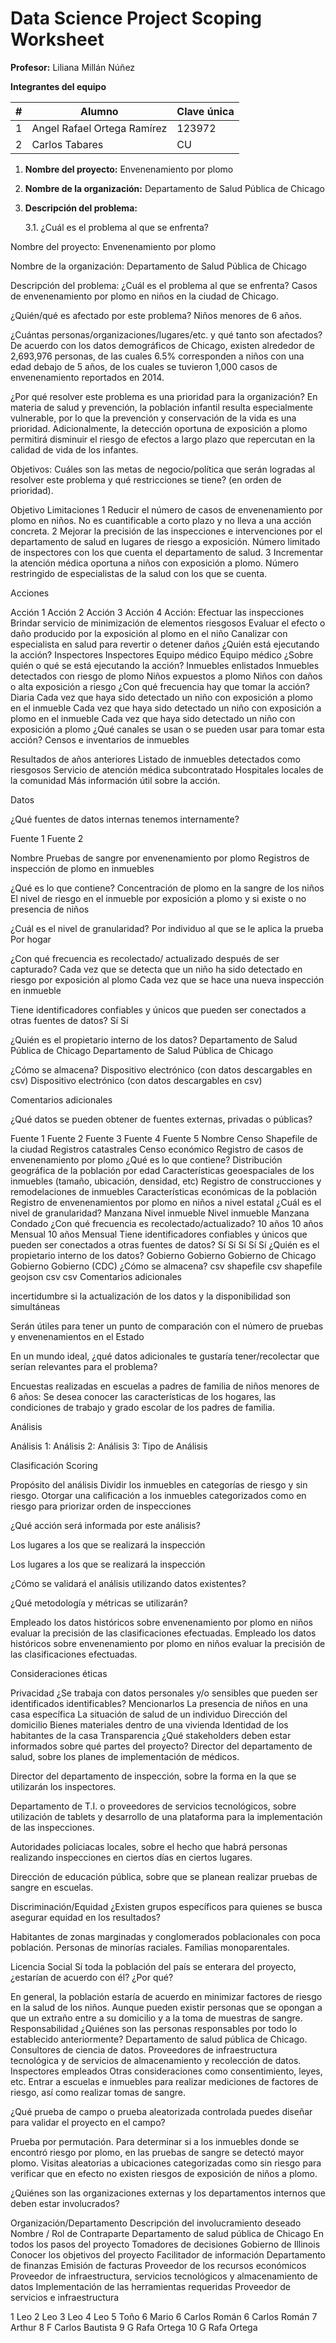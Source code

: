 # Data Science Project Scoping Worksheet

**Profesor:** Liliana Millán Núñez

**Integrantes del equipo**

| # | Alumno                           | Clave única |
|---|-----------------------------------|-------------|
| 1 | Angel Rafael Ortega Ramírez | 123972      |
| 2 | Carlos Tabares         | CU      |



1. **Nombre del proyecto:** Envenenamiento por plomo

2. **Nombre de la organización:** Departamento de Salud Pública de Chicago

3. **Descripción del problema:**

    3.1. ¿Cuál es el problema al que se enfrenta?


Nombre del proyecto: Envenenamiento por plomo

Nombre de la organización: Departamento de Salud Pública de Chicago

Descripción del problema:
¿Cuál es el problema al que se enfrenta?
Casos de envenenamiento por plomo en niños en la ciudad de Chicago.

¿Quién/qué es afectado por este problema?
Niños menores de 6 años.

¿Cuántas personas/organizaciones/lugares/etc. y qué tanto son afectados?
De acuerdo con los datos demográficos de Chicago, existen alrededor de 2,693,976 personas, de las cuales 6.5% corresponden a niños con una edad debajo de 5 años, de los cuales se tuvieron 1,000 casos de envenenamiento reportados en 2014.

¿Por qué resolver este problema es una prioridad para la organización?
En materia de salud y prevención, la población infantil resulta especialmente vulnerable, por lo que la prevención y conservación de la vida es una prioridad. Adicionalmente, la detección oportuna de exposición a plomo permitirá disminuir el riesgo de efectos a largo plazo que repercutan en la calidad de vida de los infantes.

Objetivos: Cuáles son las metas de negocio/política que serán logradas al resolver este problema y qué restricciones se tiene? (en orden de prioridad). 



Objetivo
Limitaciones
1
Reducir el número de casos de envenenamiento por plomo en niños.
No es cuantificable a corto plazo y no lleva a una acción concreta.
2
Mejorar la precisión de las inspecciones  e intervenciones por el departamento de salud en lugares de riesgo a exposición.
Número limitado de inspectores con los que cuenta el departamento de salud.
3
Incrementar la atención médica oportuna a niños con exposición a plomo.
Número restringido de especialistas de la salud con los que se cuenta.




Acciones



Acción 1
Acción 2
Acción 3
Acción 4
Acción:
Efectuar las inspecciones
Brindar servicio de minimización de elementos riesgosos
Evaluar el efecto o daño producido por la exposición al plomo en el niño
Canalizar con especialista en salud para revertir o detener daños
¿Quién está ejecutando la acción?
Inspectores
Inspectores
Equipo médico
Equipo médico
¿Sobre quién o qué se está ejecutando la acción?
Inmuebles enlistados
Inmuebles detectados con riesgo de plomo
Niños expuestos a plomo
Niños con daños o alta exposición a riesgo
¿Con qué frecuencia hay que tomar la acción?
 Diaria
Cada vez que haya sido detectado un niño con exposición a plomo en el inmueble
Cada vez que haya sido detectado un niño con exposición a plomo en el inmueble
Cada vez que haya sido detectado un niño con exposición a plomo
¿Qué canales se usan o se pueden usar para tomar esta acción?
Censos e inventarios de inmuebles
 
Resultados de años anteriores
Listado de inmuebles detectados como riesgosos
Servicio de atención médica subcontratado
Hospitales locales de la comunidad
Más información útil sobre la acción.









Datos
	
¿Qué fuentes de datos internas tenemos internamente?




Fuente 1
Fuente 2


Nombre 
Pruebas de sangre por envenenamiento por plomo
Registros de inspección de plomo en inmuebles


¿Qué es lo que contiene?
Concentración de plomo en la sangre de los niños
El nivel de riesgo en el inmueble por exposición a plomo y si existe o no presencia de niños


¿Cuál es el nivel de granularidad?
Por individuo al que se le aplica la prueba
Por hogar


¿Con qué frecuencia es recolectado/ actualizado después de ser capturado? 
Cada vez que se detecta que un niño ha sido detectado en riesgo por exposición al plomo
Cada vez que se hace una nueva inspección en inmueble


Tiene identificadores confiables y únicos que pueden ser conectados a otras fuentes de datos?
Sí
Sí


¿Quién es el propietario interno de los datos?
Departamento de Salud Pública de Chicago
Departamento de Salud Pública de Chicago


¿Cómo se almacena?
Dispositivo electrónico (con datos descargables en csv)
Dispositivo electrónico (con datos descargables en csv)


Comentarios adicionales







¿Qué datos se pueden obtener de fuentes externas, privadas o públicas?




Fuente 1
Fuente 2
Fuente 3
Fuente 4
Fuente 5
Nombre 
Censo
Shapefile de la ciudad
Registros catastrales
Censo económico
Registro de casos de envenenamiento por plomo
¿Qué es lo que contiene?
Distribución geográfica de la población por edad
Características geoespaciales de los inmuebles (tamaño, ubicación, densidad, etc)
Registro de construcciones y remodelaciones de inmuebles
Características económicas de la población
Registro de envenenamientos por plomo en niños a nivel estatal 
¿Cuál es el nivel de granularidad?
Manzana
Nivel inmueble
Nivel inmueble
Manzana
Condado
¿Con qué frecuencia es recolectado/actualizado?
10 años
10 años
Mensual
10 años
Mensual
Tiene identificadores confiables y únicos que pueden ser conectados a otras fuentes de datos?
Sí
Sí
Sí
Sí
Sí
¿Quién es el propietario interno de los datos?
Gobierno
Gobierno
Gobierno de Chicago
Gobierno
Gobierno (CDC)
¿Cómo se almacena?
csv
shapefile
csv
shapefile
geojson
csv
csv
Comentarios adicionales




incertidumbre si la actualización de los datos y la disponibilidad son simultáneas


Serán útiles para tener un punto de comparación con el número de pruebas y envenenamientos en el Estado


En un mundo ideal, ¿qué datos adicionales te gustaría tener/recolectar que serían relevantes para el problema?

Encuestas realizadas en escuelas a padres de familia de niños menores de 6 años: Se desea conocer las características de los hogares, las condiciones de trabajo y grado escolar de los padres de familia.

Análisis



Análisis 1:
Análisis 2:
Análisis 3:
Tipo de Análisis


Clasificación
Scoring


Propósito del análisis 
Dividir los inmuebles en categorías de riesgo y sin riesgo.
Otorgar una calificación a los inmuebles categorizados como en riesgo para priorizar orden de inspecciones



¿Qué acción será informada por este análisis?


Los lugares a los que se realizará la inspección


Los lugares a los que se realizará la inspección


¿Cómo se validará el análisis utilizando datos existentes?

¿Qué metodología y métricas se utilizarán?


Empleado los datos históricos sobre envenenamiento por plomo en niños evaluar la precisión de las clasificaciones efectuadas.
Empleado los datos históricos sobre envenenamiento por plomo en niños evaluar la precisión de las clasificaciones efectuadas.




Consideraciones éticas

Privacidad
¿Se trabaja con datos personales y/o sensibles que pueden ser identificados identificables? Mencionarlos
La presencia de niños en una casa específica
La situación de salud de un individuo
Dirección del domicilio
Bienes materiales dentro de una vivienda
Identidad de los habitantes de la casa
Transparencia
¿Qué stakeholders deben estar informados sobre qué partes del proyecto?
Director del departamento de salud, sobre los planes de implementación de médicos.

Director del departamento de inspección, sobre la forma en la que se utilizarán los inspectores.

Departamento de T.I. o proveedores de servicios tecnológicos, sobre utilización de tablets y desarrollo de una plataforma para la implementación de las inspecciones.

Autoridades policiacas locales, sobre el hecho que habrá personas realizando inspecciones en ciertos días en ciertos lugares.

Dirección de educación pública, sobre que se planean realizar pruebas de sangre en escuelas. 



Discriminación/Equidad
¿Existen grupos específicos para quienes se busca asegurar equidad en los resultados?


Habitantes de zonas marginadas
y conglomerados poblacionales con poca población.
Personas de minorías raciales.
Familias monoparentales.

Licencia Social
Sí toda la población del país se enterara del proyecto, ¿estarían de acuerdo con él? ¿Por qué?


En general, la población estaría de acuerdo en minimizar factores de riesgo en la salud de los niños. Aunque pueden existir personas que se opongan a que un extraño entre a su domicilio y a la toma de muestras de sangre.
Responsabilidad
¿Quiénes son las personas responsables por todo lo establecido anteriormente?
Departamento de salud pública de Chicago. 
Consultores de ciencia de datos.
Proveedores de infraestructura tecnológica y de servicios de almacenamiento y recolección de datos.
Inspectores empleados
Otras consideraciones como consentimiento, leyes, etc.
Entrar a escuelas e inmuebles para realizar mediciones de factores de riesgo, así como realizar tomas de sangre.


¿Qué prueba de campo o prueba aleatorizada controlada puedes diseñar para validar el proyecto en el campo?

Prueba por permutación. Para determinar si a los inmuebles donde se encontró riesgo por plomo, en las pruebas de sangre se detectó mayor plomo.
Visitas aleatorias a ubicaciones categorizadas como sin riesgo para verificar que en efecto no existen riesgos de exposición de niños a plomo.


¿Quiénes son las organizaciones externas y los departamentos internos que deben estar involucrados?

Organización/Departamento
Descripción del involucramiento deseado
Nombre / Rol de Contraparte
Departamento de salud pública de Chicago 
En todos los pasos del proyecto
Tomadores de decisiones 
Gobierno de Illinois
Conocer los objetivos del proyecto
Facilitador de información
Departamento de finanzas
Emisión de facturas
Proveedor de los recursos económicos
Proveedor de infraestructura, servicios tecnológicos y almacenamiento de datos
Implementación de las herramientas requeridas
Proveedor de servicios e infraestructura







1	Leo
2	Leo
3	Leo	
4	Leo
5	Toño 
6 	Mario
6 	Carlos Román 
6 	Carlos Román
7	Arthur
8	F Carlos Bautista
9	G Rafa Ortega
10	G Rafa Ortega